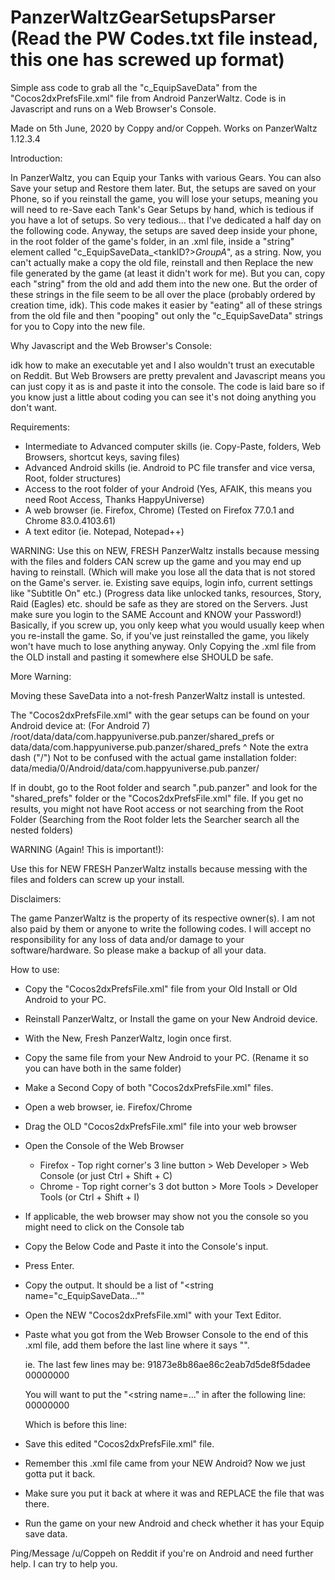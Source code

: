 # PanzerWaltzGearSetupsParser (Read the PW Codes.txt file instead, this one has screwed up format)
Simple ass code to grab all the "c_EquipSaveData" from the "Cocos2dxPrefsFile.xml" file from Android PanzerWaltz.
Code is in Javascript and runs on a Web Browser's Console.

Made on 5th June, 2020 by Coppy and/or Coppeh.
Works on PanzerWaltz 1.12.3.4

 Introduction:
 
In PanzerWaltz, you can Equip your Tanks with various Gears. You can also Save your setup and Restore them later.
But, the setups are saved on your Phone, so if you reinstall the game, you will lose your setups, meaning you will need to re-Save each Tank's Gear Setups by hand, which is tedious if you have a lot of setups. So very tedious... that I've dedicated a half day on the following code.
Anyway, the setups are saved deep inside your phone, in the root folder of the game's folder, in an .xml file, inside a "string" element called "c_EquipSaveData_<tankID?>_GroupA_<anotherID>", as a string.
Now, you can't actually make a copy the old file, reinstall and then Replace the new file generated by the game (at least it didn't work for me). But you can, copy each "string" from the old and add them into the new one.
But the order of these strings in the file seem to be all over the place (probably ordered by creation time, idk).
This code makes it easier by "eating" all of these strings from the old file and then "pooping" out only the "c_EquipSaveData" strings for you to Copy into the new file.

Why Javascript and the Web Browser's Console:

idk how to make an executable yet and I also wouldn't trust an executable on Reddit. But Web Browsers are pretty prevalent and Javascript means you can just copy it as is and paste it into the console.
The code is laid bare so if you know just a little about coding you can see it's not doing anything you don't want. 

Requirements:

 - Intermediate to Advanced computer skills (ie. Copy-Paste, folders, Web Browsers, shortcut keys, saving files)
 - Advanced Android skills (ie. Android to PC file transfer and vice versa, Root, folder structures)
 - Access to the root folder of your Android (Yes, AFAIK, this means you need Root Access, Thanks HappyUniverse)
 - A web browser (ie. Firefox, Chrome) (Tested on Firefox 77.0.1 and Chrome 83.0.4103.61)
 - A text editor (ie. Notepad, Notepad++)

WARNING:
Use this on NEW, FRESH PanzerWaltz installs because messing with the files and folders CAN screw up the game and you may end up having to reinstall.
(Which will make you lose all the data that is not stored on the Game's server. ie. Existing save equips, login info, current settings like "Subtitle On" etc.) (Progress data like unlocked tanks, resources, Story, Raid (Eagles) etc. should be safe as they are stored on the Servers. Just make sure you login to the SAME Account and KNOW your Password!)
Basically, if you screw up, you only keep what you would usually keep when you re-install the game. So, if you've just reinstalled the game, you likely won't have much to lose anything anyway.
Only Copying the .xml file from the OLD install and pasting it somewhere else SHOULD be safe.

More Warning:
 
Moving these SaveData into a not-fresh PanzerWaltz install is untested.


The "Cocos2dxPrefsFile.xml" with the gear setups can be found on your Android device at: (For Android 7)
/root/data/data/com.happyuniverse.pub.panzer/shared_prefs
or
data/data/com.happyuniverse.pub.panzer/shared_prefs
^ Note the extra dash ("/")
Not to be confused with the actual game installation folder:
data/media/0/Android/data/com.happyuniverse.pub.panzer/

If in doubt, go to the Root folder and search ".pub.panzer" and look for the "shared_prefs" folder or the "Cocos2dxPrefsFile.xml" file.
If you get no results, you might not have Root access or not searching from the Root Folder (Searching from the Root folder lets the Searcher search all the nested folders)

WARNING (Again! This is important!):
 
Use this for NEW FRESH PanzerWaltz installs because messing with the files and folders can screw up your install.

Disclaimers:

The game PanzerWaltz is the property of its respective owner(s).
I am not also paid by them or anyone to write the following codes.
I will accept no responsibility for any loss of data and/or damage to your software/hardware.
So please make a backup of all your data.

How to use:

- Copy the "Cocos2dxPrefsFile.xml" file from your Old Install or Old Android to your PC.
- Reinstall PanzerWaltz, or Install the game on your New Android device.
- With the New, Fresh PanzerWaltz, login once first.
- Copy the same file from your New Android to your PC. (Rename it so you can have both in the same folder)
- Make a Second Copy of both "Cocos2dxPrefsFile.xml" files.
- Open a web browser, ie. Firefox/Chrome
- Drag the OLD "Cocos2dxPrefsFile.xml" file into your web browser
- Open the Console of the Web Browser
   - Firefox - Top right corner's 3 line button > Web Developer > Web Console (or just Ctrl + Shift + C)
   - Chrome - Top right corner's 3 dot button > More Tools > Developer Tools (or Ctrl + Shift + I)
- If applicable, the web browser may show not you the console so you might need to click on the Console tab
- Copy the Below Code and Paste it into the Console's input.
- Press Enter.
- Copy the output. It should be a list of "<string name="c_EquipSaveData...""
- Open the NEW "Cocos2dxPrefsFile.xml" with your Text Editor.
- Paste what you got from the Web Browser Console to the end of this .xml file, add them before the last line where it says "</map>".     

  ie. The last few lines may be:
     <string name="c_NOTICE_INFO">91873e8b86ae86c2eab7d5de8f5dadee</string>
     <string name="c_ChapterLevel_GroupA_156510">00000000</string>
  </map>
  
  You will want to put the "<string name=..." in after the following line:
     <string name="c_ChapterLevel_GroupA_156510">00000000</string>
     
  Which is before this line:
  </map>
  
- Save this edited "Cocos2dxPrefsFile.xml" file.
- Remember this .xml file came from your NEW Android? Now we just gotta put it back.
- Make sure you put it back at where it was and REPLACE the file that was there.
- Run the game on your new Android and check whether it has your Equip save data.
  
 
Ping/Message /u/Coppeh on Reddit if you're on Android and need further help. I can try to help you.
 

